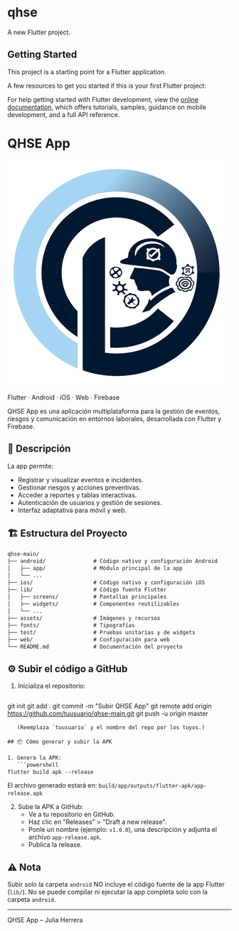 # qhse

A new Flutter project.

## Getting Started

This project is a starting point for a Flutter application.

A few resources to get you started if this is your first Flutter project:


For help getting started with Flutter development, view the
[online documentation](https://docs.flutter.dev/), which offers tutorials,
samples, guidance on mobile development, and a full API reference.

# QHSE App

![QHSE Logo](assets/logoqhse.png)

Flutter · Android · iOS · Web · Firebase

QHSE App es una aplicación multiplataforma para la gestión de eventos, riesgos y comunicación en entornos laborales, desarrollada con Flutter y Firebase.

## 📱 Descripción

La app permite:
- Registrar y visualizar eventos e incidentes.
- Gestionar riesgos y acciones preventivas.
- Acceder a reportes y tablas interactivas.
- Autenticación de usuarios y gestión de sesiones.
- Interfaz adaptativa para móvil y web.

## 🏗️ Estructura del Proyecto

```
qhse-main/
├── android/               # Código nativo y configuración Android
│   ├── app/               # Módulo principal de la app
│   └── ...
├── ios/                   # Código nativo y configuración iOS
├── lib/                   # Código fuente Flutter
│   ├── screens/           # Pantallas principales
│   ├── widgets/           # Componentes reutilizables
│   └── ...
├── assets/                # Imágenes y recursos
├── fonts/                 # Tipografías
├── test/                  # Pruebas unitarias y de widgets
├── web/                   # Configuración para web
└── README.md              # Documentación del proyecto
```

## ⚙️ Subir el código a GitHub

1. Inicializa el repositorio:
   ```powershell
git init
git add .
git commit -m "Subir QHSE App"
git remote add origin https://github.com/tuusuario/qhse-main.git
git push -u origin master
```
   (Reemplaza `tuusuario` y el nombre del repo por los tuyos.)

## 📦 Cómo generar y subir la APK

1. Genera la APK:
   ```powershell
flutter build apk --release
```
   El archivo generado estará en:
   `build/app/outputs/flutter-apk/app-release.apk`

2. Sube la APK a GitHub:
   - Ve a tu repositorio en GitHub.
   - Haz clic en "Releases" > "Draft a new release".
   - Ponle un nombre (ejemplo: `v1.0.0`), una descripción y adjunta el archivo `app-release.apk`.
   - Publica la release.

## ⚠️ Nota

Subir solo la carpeta `android` NO incluye el código fuente de la app Flutter (`lib/`).
No se puede compilar ni ejecutar la app completa solo con la carpeta `android`.

---
QHSE App – Julia Herrera
